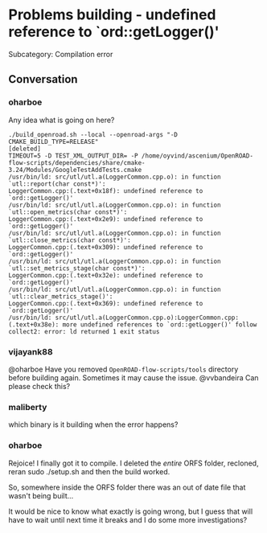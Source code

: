 # Problems building - undefined reference to `ord::getLogger()'

Subcategory: Compilation error

## Conversation

### oharboe
Any idea what is going on here?

```
./build_openroad.sh --local --openroad-args "-D CMAKE_BUILD_TYPE=RELEASE"
[deleted]
TIMEOUT=5 -D TEST_XML_OUTPUT_DIR= -P /home/oyvind/ascenium/OpenROAD-flow-scripts/dependencies/share/cmake-3.24/Modules/GoogleTestAddTests.cmake
/usr/bin/ld: src/utl/utl.a(LoggerCommon.cpp.o): in function `utl::report(char const*)':
LoggerCommon.cpp:(.text+0x18f): undefined reference to `ord::getLogger()'
/usr/bin/ld: src/utl/utl.a(LoggerCommon.cpp.o): in function `utl::open_metrics(char const*)':
LoggerCommon.cpp:(.text+0x2e9): undefined reference to `ord::getLogger()'
/usr/bin/ld: src/utl/utl.a(LoggerCommon.cpp.o): in function `utl::close_metrics(char const*)':
LoggerCommon.cpp:(.text+0x309): undefined reference to `ord::getLogger()'
/usr/bin/ld: src/utl/utl.a(LoggerCommon.cpp.o): in function `utl::set_metrics_stage(char const*)':
LoggerCommon.cpp:(.text+0x32e): undefined reference to `ord::getLogger()'
/usr/bin/ld: src/utl/utl.a(LoggerCommon.cpp.o): in function `utl::clear_metrics_stage()':
LoggerCommon.cpp:(.text+0x369): undefined reference to `ord::getLogger()'
/usr/bin/ld: src/utl/utl.a(LoggerCommon.cpp.o):LoggerCommon.cpp:(.text+0x38e): more undefined references to `ord::getLogger()' follow
collect2: error: ld returned 1 exit status
```

### vijayank88
@oharboe 
Have you removed `OpenROAD-flow-scripts/tools` directory before building again.
Sometimes it may cause the issue.
@vvbandeira Can please check this?

### maliberty
which binary is it building when the error happens?

### oharboe
Rejoice! I finally got it to compile. I deleted the *entire* ORFS folder, recloned, reran sudo ./setup.sh and then the build worked.

So, somewhere inside the ORFS folder there was an out of date file that wasn't being built...

It would be nice to know what exactly is going wrong, but I guess that will have to wait until next time it breaks and I do some more investigations?


